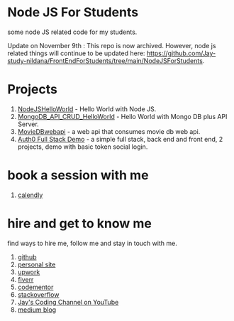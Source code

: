 # Node JS For Students

some node JS related code for my students.

Update on November 9th : This repo is now archived. However, node js related things will continue to be updated here: https://github.com/Jay-study-nildana/FrontEndForStudents/tree/main/NodeJSForStudents. 

# Projects

1. [NodeJSHelloWorld](NodeJSHelloWorld) - Hello World with Node JS.
1. [MongoDB_API_CRUD_HelloWorld](MongoDB_API_CRUD_HelloWorld) - Hello World with Mongo DB plus API Server.
1. [MovieDBwebapi](MovieDBwebapi) - a web api that consumes movie db web api.
1. [Auth0 Full Stack Demo](Auth0Demo) - a simple full stack, back end and front end, 2 projects, demo with basic token social login.

# book a session with me

1. [calendly](https://calendly.com/jaycodingtutor/30min)

# hire and get to know me

find ways to hire me, follow me and stay in touch with me.

1. [github](https://github.com/Jay-study-nildana)
1. [personal site](https://thechalakas.com)
1. [upwork](https://www.upwork.com/fl/vijayasimhabr)
1. [fiverr](https://www.fiverr.com/jay_codeguy)
1. [codementor](https://www.codementor.io/@vijayasimhabr)
1. [stackoverflow](https://stackoverflow.com/users/5338888/jay)
1. [Jay's Coding Channel on YouTube](https://www.youtube.com/channel/UCJJVulg4J7POMdX0veuacXw/)
1. [medium blog](https://medium.com/@vijayasimhabr)
